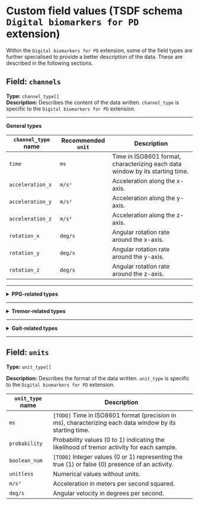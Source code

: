 # Custom field values (TSDF schema `Digital biomarkers for PD` extension)

Within the `Digital biomarkers for PD` extension, some of the field types are further specialised to provide a better description of the data. These are described in the following sections.

## Field: `channels`
**Type:** `channel_type[]`         
**Description:** Describes the content of the data written. `channel_type` is specific to the `Digital biomarkers for PD` extension.

---

**General types**

| `channel_type` name       | Recommended `unit` | Description                                                                        
|--------------------------|--------------------|------------------------------------------------------------------------------------|
| `time`                   | `ms`               | Time in ISO8601 format, characterizing each data window by its starting time.          |
| `acceleration_x`         | `m/s²`             | Acceleration along the x-axis.                                                       |
| `acceleration_y`         | `m/s²`             | Acceleration along the y-axis.                                                       |
| `acceleration_z`         | `m/s²`             | Acceleration along the z-axis.                                                       |
| `rotation_x`             | `deg/s`            | Angular rotation rate around the x-axis.                                              |
| `rotation_y`             | `deg/s`            | Angular rotation rate around the y-axis.                                              |
| `rotation_z`             | `deg/s`            | Angular rotation rate around the z-axis.                                              |


---

<details markdown="1">

<summary><b>PPG-related types</b></summary>

|   `channel_type` name          | Recommended `unit`       | Description                                                                           |
|----------------------------|-----------------------|---------------------------------------------------------------------------------------|
| `ppg_quality_post_prob`     | `probability`         | `[TODO]` Posterior probability that the corresponding PPG signal is of high quality (0 to 1).   |

</details>

---

<details markdown="1">

<summary><b>Tremor-related types</b></summary>

| `channel_type` name       | Recommended `unit` | Description                                                                         |
|--------------------------|--------------------|-------------------------------------------------------------------------------------|
| `gyro_tremor_prob`       | `probability`      | Probability values (0 to 1) indicating the likelihood of tremor activity for each sample. |
| `gyro_tremor_hat`        | `boolean_num`      | Estimated values representing the presence or absence of tremor activity for each sample. |
| `gyro_arm_actv_prob`     | `probability`      | Probability values (0 to 1) indicating the likelihood of arm activity for each sample.    |
| `gyro_arm_actv_hat`      | `boolean_num`      | Estimated values representing the presence or absence of arm activity for each sample.    |
| `GyMeanDx`               | `unitless`         | Mean gyro derivative in the x axis. |
| `GyMeanDy`               | `unitless`         | Mean gyro derivative in the y axis. |
| `GyMeanDz`               | `unitless`         | Mean gyro derivative in the z axis. |
| `GyLTreDomPowerX`        | `unitless`         | Gyro Low tremor (range [3.5-8 Hz]) dominant power in the x axis. |
| `GyLTreDomPowerY`        | `unitless`         | Gyro Low tremor (range [3.5-8 Hz]) dominant power in the y axis. |
| `GyLTreDomPowerZ`        | `unitless`         | Gyro Low tremor (range [3.5-8 Hz]) dominant power in the z axis. |
| `GyGaitBandPower`        | `unitless`         | Gyro gait bandpower (range [0.4 – 2] Hz) – PSD: sum of the axes. |
| `GyGaitBandpowerRatio`   | `unitless`         | Gyro gait bandpower sum / total bandpower sum up to 15 Hz – PSD: sum of the axes. |
| `GyGaitFreqPeak`         | `unitless`         | Frequency peak of the in the gyro gait range – PSD: sum of the axes. |
| `GyGaitFixedDomPower`    | `unitless`         | `[TODO]` Gyro dominant power in a fixed range (specific frequency range not provided). |
| `GyGaitFixedDomPowerRatio` | `unitless`       | `[TODO]` Ratio of dominant power in the gyro gait range to total power. |
| `GyGaitDomPower`         | `unitless`         | `[TODO]` Dominant power in the gyro gait range. |
| `GyGaitDomPowerRatio`    | `unitless`         | `[TODO]` Ratio of dominant power in the gyro gait range to total power. |
| `GyGaitPeakFreqWidth`    | `unitless`         | `[TODO]` Width of the frequency peak in the gyro gait range. |
| `GyLTreBandPower`        | `unitless`         | `[TODO]` Low tremor bandpower (specific frequency range not provided). |
| `GyLTreBandpower`        | `unitless`         | `[TODO]` Low tremor bandpower (specific frequency range not provided). |
| `GyLTreFreqPeak`         | `unitless`         | `[TODO]` Frequency peak in the low tremor range. |
| `GyLTreFixedDomP`        | `unitless`         | `[TODO]` Low tremor dominant power in a fixed range (specific frequency range not provided). |
| `GyLTreFixedDomP`        | `unitless`         | `[TODO]` Low tremor dominant power in a fixed range (specific frequency range not provided). |
| `GyLTreDomPower`         | `unitless`         | `[TODO]` Low tremor dominant power (specific frequency range not provided). |
| `GyLTreDomPowerR`        | `unitless`         | `[TODO]` Ratio of low tremor dominant power to total power. |
| `GyLTrePeakFreqW`        | `unitless`         | `[TODO]` Width of the frequency peak in the low tremor range. |
| `GyHTreBandPower`        | `unitless`         | `[TODO]` High tremor bandpower (specific frequency range not provided). |
| `GyHTreBandpower`        | `unitless`         | `[TODO]` High tremor bandpower (specific frequency range not provided). |
| `GyHTreFreqPeak`         | `unitless`         | `[TODO]` Frequency peak in the high tremor range. |
| `GyHTreFixedDomP`        | `unitless`         | `[TODO]` High tremor dominant power in a fixed range (specific frequency range not provided). |
| `GyHTreFixedDomP`        | `unitless`         | `[TODO]` High tremor dominant power in a fixed range (specific frequency range not provided). |
| `GyHTreDomPower`         | `unitless`         | `[TODO]` High tremor dominant power (specific frequency range not provided). |
| `GyHTreDomPowerR`        | `unitless`         | `[TODO]` Ratio of high tremor dominant power to total power. |
| `GyHTrePeakFreqW`        | `unitless`         | `[TODO]` Width of the frequency peak in the high tremor range. |
| `GyMFCC1`                | `unitless`         | `[TODO]` Mel-frequency cepstral coefficient 1. |
| `GyMFCC2`                | `unitless`         | `[TODO]` Mel-frequency cepstral coefficient 2. |
| `GyMFCC3`                | `unitless`         | `[TODO]` Mel-frequency cepstral coefficient 3. |
| `GyMFCC4`                | `unitless`         | `[TODO]` Mel-frequency cepstral coefficient 4. |
| `GyMFCC5`                | `unitless`         | `[TODO]` Mel-frequency cepstral coefficient 5. |
| `GyMFCC6`                | `unitless`         | `[TODO]` Mel-frequency cepstral coefficient 6. |
| `GyMFCC7`                | `unitless`         | `[TODO]` Mel-frequency cepstral coefficient 7. |
| `GyMFCC8`                | `unitless`         | `[TODO]` Mel-frequency cepstral coefficient 8. |
| `GyMFCC9`                | `unitless`         | `[TODO]` Mel-frequency cepstral coefficient 9. |


</details>

---

<details markdown="1">

<summary><b>Gait-related types</b></summary>

| `channel_type` name       | Recommended `unit` | Description                                                                         |
|--------------------------|--------------------|-------------------------------------------------------------------------------------|
| `gd_std_accel_norm`       | `m/s²`            | Standard deviation of the norm of the accelerometer axes in the temporal domain.     |
| `gd_x_accel_grav_mean`    | `m/s²`            | Mean of the x-axis acceleration gravity component.     |
| `gd_y_accel_grav_mean`    | `m/s²`            | Mean of the y-axis acceleration gravity component.  |
| `gd_z_accel_grav_mean`    | `m/s²`            | Mean of the z-axis acceleration gravity component. |
| `gd_x_accel_grav_std`     | `m/s²`            | Standard deviation of the x-axis acceleration gravity component. |
| `gd_y_accel_grav_std`     | `m/s²`            | Standard deviation of the y-axis acceleration gravity component. |
| `gd_z_accel_grav_std`     | `m/s²`            | Standard deviation of the z-axis acceleration gravity component.. |
| `gd_x_accel_power_below_gait`  | `m/s²Hz^-1`            | Total power in the [0, 0.7] Hz range of the x-axis accelerometer |
| `gd_y_accel_power_below_gait`  | `m/s²Hz^-1`            | Total power in the [0, 0.7] Hz range of the y-axis accelerometer |
| `gd_z_accel_power_below_gait`  | `m/s²Hz^-1`            | Total power in the [0, 0.7] Hz range of the z-axis accelerometer |
| `gd_x_accel_power_gait`  | `m/s²Hz^-1`            | Total power in the [0.7, 3.5] Hz range of the x-axis accelerometer |
| `gd_y_accel_power_gait`  | `m/s²Hz^-1`            | Total power in the [0.7, 3.5] Hz range of the y-axis accelerometer |
| `gd_z_accel_power_gait`  | `m/s²Hz^-1`            | Total power in the [0.7, 3.5] Hz range of the z-axis accelerometer |
| `gd_x_accel_power_tremor`  | `m/s²Hz^-1`            | Total power in the [3.5, 8] Hz range of the x-axis accelerometer |
| `gd_y_accel_power_tremor`  | `m/s²Hz^-1`            | Total power in the [3.5, 8] Hz range of the y-axis accelerometer |
| `gd_z_accel_power_tremor`  | `m/s²Hz^-1`            | Total power in the [3.5, 8] Hz range of the z-axis accelerometer |
| `gd_x_accel_power_above_tremor`  | `m/s²Hz^-1`            | Total power in the [8, 50] Hz range of the x-axis accelerometer |
| `gd_y_accel_power_above_tremor`  | `m/s²Hz^-1`            | Total power in the [8, 50] Hz range of the y-axis accelerometer |
| `gd_z_accel_power_above_tremor`  | `m/s²Hz^-1`            | Total power in the [8, 50] Hz range of the z-axis accelerometer |
| `gd_x_accel_dominant_frequency`  | `Hz`            | Dominant frequency of the x-axis accelerometer |
| `gd_y_accel_dominant_frequency`  | `Hz`            | Dominant frequency of the x-axis accelerometer |
| `gd_z_accel_dominant_frequency`  | `Hz`            | Dominant frequency of the x-axis accelerometer |
| `gd_accel_norm_cc_{n}`  | `?`            | Cepstral coefficient n with n $\in$ [1,2,...,16]. |
| `gd_pred_gait_proba`  | `probability`            | Predicted probability of gait being the predominant activity within the window span. |

</details>

---

## Field: `units`

**Type:** `unit_type[]`

**Description:** Describes the format of the data written. `unit_type` is specific to the `Digital biomarkers for PD` extension.

|   `unit_type` name          | Description                                                                           |
|----------------------------|---------------------------------------------------------------------------------------|
| `ms`              | `[TODO]` Time in ISO8601 format (precision in ms), characterizing each data window by its starting time.                |
| `probability`       | Probability values (0 to 1) indicating the likelihood of tremor activity for each sample.    |
| `boolean_num`       | `[TODO]` Integer values (0 or 1) representing the true (1) or false (0) presence of an activity.      |
| `unitless`          | Numerical values without units.                                                              |
| `m/s²`             | Acceleration in meters per second squared.                                           |
| `deg/s`            | Angular velocity in degrees per second.  
